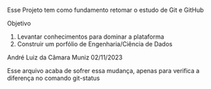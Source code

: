 Esse Projeto tem como fundamento retomar o estudo de Git e GitHub

Objetivo
1. Levantar conhecimentos para dominar a plataforma
2. Construir um porfólio de Engenharia/Ciência de Dados

André Luiz da Câmara Muniz
02/11/2023

Esse arquivo acaba de sofrer essa mudança, apenas para verifica a diferença no comando git-status